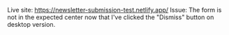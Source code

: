 Live site: https://newsletter-submission-test.netlify.app/
Issue: The form is not in the expected center now that I've clicked the "Dismiss" button on desktop version. 
